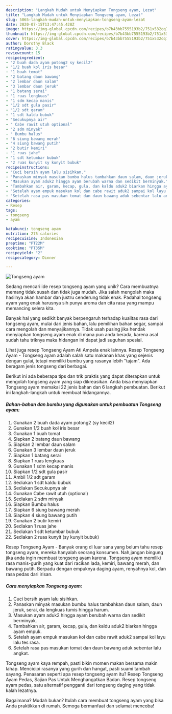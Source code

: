 ```yaml
---
description: "Langkah Mudah untuk Menyiapkan Tongseng ayam, Lezat"
title: "Langkah Mudah untuk Menyiapkan Tongseng ayam, Lezat"
slug: 5065-langkah-mudah-untuk-menyiapkan-tongseng-ayam-lezat
date: 2020-07-15T13:47:45.428Z
image: https://img-global.cpcdn.com/recipes/b7b43bb7555193b2/751x532cq70/tongseng-ayam-foto-resep-utama.jpg
thumbnail: https://img-global.cpcdn.com/recipes/b7b43bb7555193b2/751x532cq70/tongseng-ayam-foto-resep-utama.jpg
cover: https://img-global.cpcdn.com/recipes/b7b43bb7555193b2/751x532cq70/tongseng-ayam-foto-resep-utama.jpg
author: Dorothy Black
ratingvalue: 3.3
reviewcount: 15
recipeingredient:
- "2 buah dada ayam potong2 sy kecil2"
- "1/2 buah kol iris besar"
- "1 buah tomat"
- "2 batang daun bawang"
- "2 lembar daun salam"
- "3 lembar daun jeruk"
- "1 batang serai"
- "1 ruas lengkuas"
- "1 sdm kecap manis"
- "1/2 sdt gula pasir"
- "1/2 sdt garam"
- "1 sdt kaldu bubuk"
- "Secukupnya air"
- " Cabe rawit utuh optional"
- "2 sdm minyak"
- " Bumbu halus"
- "6 siung bawang merah"
- "4 siung bawang putih"
- "2 butir kemiri"
- "1 ruas jahe"
- "1 sdt ketumbar bubuk"
- "2 ruas kunyit sy kunyit bubuk"
recipeinstructions:
- "Cuci bersih ayam lalu sisihkan."
- "Panaskan minyak masukan bumbu halus tambahkan daun salam, daun jeruk, serai, da lengkuas tumis hingga harum."
- "Masukan ayam aduk2 hingga ayam berubah warna dan sedikit berminyak."
- "Tambahkan air, garam, kecap, gula, dan kaldu aduk2 biarkan hingga ayam empuk."
- "Setelah ayam empuk masukan kol dan cabe rawit aduk2 sampai kol layu lalu tes rasa."
- "Setelah rasa pas masukan tomat dan daun bawang aduk sebentar lalu angkat."
categories:
- Resep
tags:
- tongseng
- ayam

katakunci: tongseng ayam 
nutrition: 275 calories
recipecuisine: Indonesian
preptime: "PT22M"
cooktime: "PT35M"
recipeyield: "2"
recipecategory: Dinner

---
```



![Tongseng ayam](https://img-global.cpcdn.com/recipes/b7b43bb7555193b2/751x532cq70/tongseng-ayam-foto-resep-utama.jpg)

Sedang mencari ide resep tongseng ayam yang unik? Cara membuatnya memang tidak susah dan tidak juga mudah. Jika salah mengolah maka hasilnya akan hambar dan justru cenderung tidak enak. Padahal tongseng ayam yang enak harusnya sih punya aroma dan cita rasa yang mampu memancing selera kita.

Banyak hal yang sedikit banyak berpengaruh terhadap kualitas rasa dari tongseng ayam, mulai dari jenis bahan, lalu pemilihan bahan segar, sampai cara mengolah dan menyajikannya. Tidak usah pusing jika hendak menyiapkan tongseng ayam enak di mana pun anda berada, karena asal sudah tahu triknya maka hidangan ini dapat jadi suguhan spesial.

Lihat juga resep Tongseng Ayam Ati Ampela enak lainnya. Resep Tongseng Ayam - Tongseng ayam adalah salah satu makanan khas yang sejenis dengan gulai, tetapi memiliki bumbu yang rasanya lebih &#34;tajam&#34;. Ada beragam jenis tongseng dari berbagai.


Berikut ini ada beberapa tips dan trik praktis yang dapat diterapkan untuk mengolah tongseng ayam yang siap dikreasikan. Anda bisa menyiapkan Tongseng ayam memakai 22 jenis bahan dan 6 langkah pembuatan. Berikut ini langkah-langkah untuk membuat hidangannya.

<!--inarticleads1-->

##### Bahan-bahan dan bumbu yang digunakan untuk pembuatan Tongseng ayam:

1. Gunakan 2 buah dada ayam potong2 (sy kecil2)
1. Gunakan 1/2 buah kol iris besar
1. Gunakan 1 buah tomat
1. Siapkan 2 batang daun bawang
1. Siapkan 2 lembar daun salam
1. Gunakan 3 lembar daun jeruk
1. Siapkan 1 batang serai
1. Siapkan 1 ruas lengkuas
1. Gunakan 1 sdm kecap manis
1. Siapkan 1/2 sdt gula pasir
1. Ambil 1/2 sdt garam
1. Sediakan 1 sdt kaldu bubuk
1. Sediakan Secukupnya air
1. Gunakan  Cabe rawit utuh (optional)
1. Sediakan 2 sdm minyak
1. Siapkan  Bumbu halus
1. Siapkan 6 siung bawang merah
1. Siapkan 4 siung bawang putih
1. Gunakan 2 butir kemiri
1. Sediakan 1 ruas jahe
1. Sediakan 1 sdt ketumbar bubuk
1. Sediakan 2 ruas kunyit (sy kunyit bubuk)


Resep Tongseng Ayam - Banyak orang di luar sana yang belum tahu resep tongseng ayam, mereka hanyalah seorang konsumen. Nah,jangan bingung jika anda ingin membuat tongseng ayam karena. Tongseng ayam memiliki rasa manis-gurih yang kuat dari racikan lada, kemiri, bawang merah, dan bawang putih. Berpadu dengan empuknya daging ayam, renyahnya kol, dan rasa pedas dari irisan. 

<!--inarticleads2-->

##### Cara menyiapkan Tongseng ayam:

1. Cuci bersih ayam lalu sisihkan.
1. Panaskan minyak masukan bumbu halus tambahkan daun salam, daun jeruk, serai, da lengkuas tumis hingga harum.
1. Masukan ayam aduk2 hingga ayam berubah warna dan sedikit berminyak.
1. Tambahkan air, garam, kecap, gula, dan kaldu aduk2 biarkan hingga ayam empuk.
1. Setelah ayam empuk masukan kol dan cabe rawit aduk2 sampai kol layu lalu tes rasa.
1. Setelah rasa pas masukan tomat dan daun bawang aduk sebentar lalu angkat.


Tongseng ayam kaya rempah, pasti bikin momen makan bersama makin lahap. Mencicipi rasanya yang gurih dan hangat, pasti suami tambah sayang. Penasaran seperti apa resep tongseng ayam itu? Resep Tongseng Ayam Pedas, Sajian Pas Untuk Menghangatkan Badan. Resep tongseng ayam pedas, satu alternatif pengganti dari tongseng daging yang tidak kalah lezatnya. 

Bagaimana? Mudah bukan? Itulah cara membuat tongseng ayam yang bisa Anda praktikkan di rumah. Semoga bermanfaat dan selamat mencoba!
